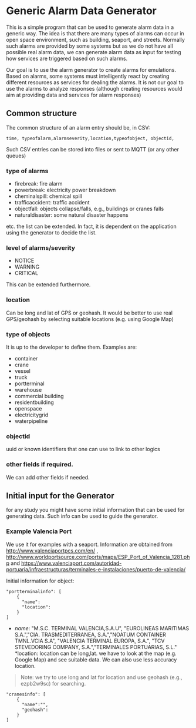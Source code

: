 # Generic Alarm Data Generator
This is a simple program that can be used to generate alarm data in a generic way. The idea is that there are many types of alarms can occur in open space environment, such as building, seaport, and streets. Normally such alarms are provided by some systems but as we do not have all possible real alarm data, we can generate alarm data as input for testing how services are triggered based on such alarms.

Our goal is to use the alarm generator to create alarms for emulations. Based on alarms, some systems must intelligently react by creating different resources as services for dealing the alarms. It is not our goal to use the alarms to analyze responses (although creating resources would aim at providing data and services for alarm responses)

## Common structure
The common structure of an alarm entry should be, in CSV:
```
time, typeofalarm,alarmseverity,location,typeofobject, objectid,
```
Such CSV entries can be stored into files or sent to MQTT (or any other queues)


### type of alarms
*  firebreak: fire alarm
*  powerbreak: electricity power breakdown
*  cheminalspill: chemical spill
*  trafficaccident: traffic accident
*  objectfall: objects collapse/falls, e.g., buildings or cranes falls
*  naturaldisaster: some natural disaster happens

etc. the list can be extended. In fact, it is dependent on the application using the generator to decide the list.


### level of alarms/severity
* NOTICE
* WARNING
* CRITICAL

This can be extended furthermore.

### location
Can be long and lat of GPS or geohash. It would be better to use real GPS/geohash by selecting suitable locations (e.g. using Google Map)

### type of objects
It is up to the developer to define them. Examples are:

*  container
*  crane
*  vessel
*  truck
*  portterminal
*  warehouse
*  commercial building
*  residentbuilding
*  openspace
*  electricitygrid
*  waterpipeline

### objectid

uuid or known identifiers that one can use to link to other logics

### other fields if required.
We can add other fields if needed.

## Initial input for the Generator
for any study you might have some initial information that can be used for generating data. Such info can be used to guide the generator.

### Example Valencia Port

We use it for examples with a seaport. Information are obtained from http://www.valenciaportpcs.com/en/ , http://www.worldportsource.com/ports/maps/ESP_Port_of_Valencia_1281.php and https://www.valenciaport.com/autoridad-portuaria/infraestructuras/terminales-e-instalaciones/puerto-de-valencia/

Initial information for object:
```
"portterminalinfo": [
    {
      "name":
      "location":
    }
]
```
* *name*: "M.S.C. TERMINAL VALENCIA,S.A.U", "EUROLINEAS MARITIMAS S.A.","CIA. TRASMEDITERRANEA, S.A.","NOATUM CONTAINER TMNL.VCIA S.A", "VALENCIA TERMINAL EUROPA, S.A.", "TCV STEVEDORING COMPANY, S.A.","TERMINALES PORTUARIAS, S.L."
*location: location can be long,lat.  we have to look at the map (e.g. Google Map) and see suitable data. We can also use less accuracy location.

>Note: we try to use long and lat for location and use geohash (e.g., ezpb2w9sc) for searching.

```
"cranesinfo": [
    {
      "name":"",
      "geohash":
    }
]
```
